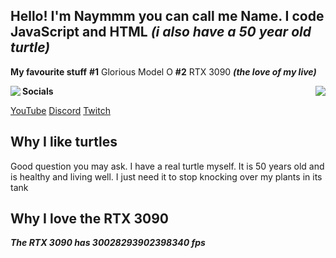 ## Hello! I'm Naymmm you can call me Name. I code JavaScript and HTML ***(i also have a 50 year old turtle)***

**My favourite stuff**
**#1** Glorious Model O
**#2** RTX 3090 ***(the love of my live)***



  <img src="https://cdn.discordapp.com/attachments/909704592047079464/916275992388063282/turtle-turtleday.gif" align="left" />
</a>
<a href="https://discord.com/users/709236892687794216">
  <img src="https://lanyard-profile-readme.vercel.app/api/709236892687794216?hideTimestamp=false&idleMessage=smh" align="right" />
</a>



**Socials**

[YouTube](https://www.youtube.com/channel/UCv_HJIRWLDK6Ys1qF2_w0zw)
[Discord](https://discord.com/users/709236892687794216)
[Twitch](https://www.twitch.tv/naymmmyt)


## Why I like turtles

Good question you may ask. I have a real turtle myself. It is 50 years old and is healthy and living well. I just need it to stop knocking over my plants in its tank

## Why I love the RTX 3090

***The RTX 3090 has 30028293902398340 fps***

